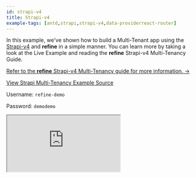 ```yaml
---
id: strapi-v4
title: Strapi-v4
example-tags: [antd,strapi,strapi-v4,data-providerreact-router]
---
```


In this example, we've shown how to build a Multi-Tenant app using the [Strapi-v4](https://strapi.io/) and **refine** in a simple manner. You can learn more by taking a look at the Live Example and reading the **refine** Strapi-v4 Multi-Tenancy Guide.

[Refer to the **refine** Strapi-v4 Multi-Tenancy guide for more information. →](/docs/advanced-tutorials/multi-tenancy/appwrite/)

[View Strapi Multi-Tenancy Example Source](https://github.com/refinedev/refine/tree/master/examples/multi-tenancy/strapi)

Username: `refine-demo`

Password: `demodemo`

<iframe loading="lazy" src="https://stackblitz.com//github/pankod/refine/tree/master/examples/multi-tenancy/strapi?fautoresize=1&fontsize=14&theme=dark&view=preview"
     style={{width: "100%", height:"80vh", border: "0px", borderRadius: "8px", overflow:"hidden"}}
     title="strapi-multi-tenant-example"
     allow="accelerometer; ambient-light-sensor; camera; encrypted-media; geolocation; gyroscope; hid; microphone; midi; payment; usb; vr; xr-spatial-tracking"
     sandbox="allow-forms allow-modals allow-popups allow-presentation allow-same-origin allow-scripts"
></iframe>
